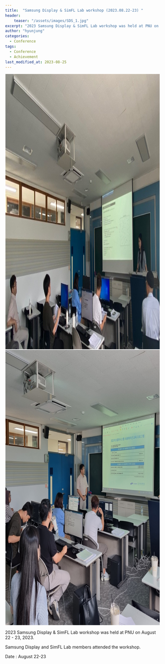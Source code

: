 ```yaml
---
title:  "Samsung Display & SimFL Lab workshop (2023.08.22-23) "
header:
    teaser: "/assets/images/SDS_1.jpg"
excerpt: "2023 Samsung Display & SimFL Lab workshop was held at PNU on August 22 - 23, 2023"
author: "hyunjung"
categories:
  - Conference
tags:
  - Conference
  - Achievement
last_modified_at: 2023-08-25
---
```

<img align="center" width="900" height="900" style="border: 1px solid white" src="/assets/images/SDS_1.jpg"> 
<img align="center" width="900" height="900" style="border: 1px solid white" src="/assets/images/SDS_2.jpg"> 


2023 Samsung Display & SimFL Lab workshop was held at PNU on August 22 - 23, 2023.

Samsung Display and SimFL Lab members attended the workshop.

Date : August 22-23